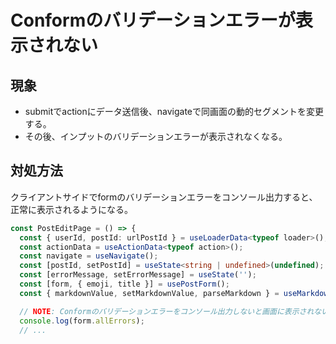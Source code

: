 # Conformのバリデーションエラーが表示されない

## 現象

- submitでactionにデータ送信後、navigateで同画面の動的セグメントを変更する。
- その後、インプットのバリデーションエラーが表示されなくなる。

## 対処方法

クライアントサイドでformのバリデーションエラーをコンソール出力すると、正常に表示されるようになる。

```ts
const PostEditPage = () => {
  const { userId, postId: urlPostId } = useLoaderData<typeof loader>();
  const actionData = useActionData<typeof action>();
  const navigate = useNavigate();
  const [postId, setPostId] = useState<string | undefined>(undefined);
  const [errorMessage, setErrorMessage] = useState('');
  const [form, { emoji, title }] = usePostForm();
  const { markdownValue, setMarkdownValue, parseMarkdown } = useMarkdownValueStore();

  // NOTE: Conformのバリデーションエラーをコンソール出力しないと画面に表示されない。
  console.log(form.allErrors);
  // ...
```
